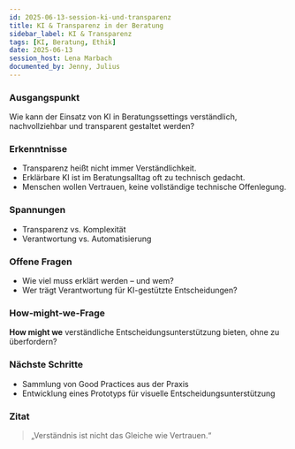 ```yaml
---
id: 2025-06-13-session-ki-und-transparenz
title: KI & Transparenz in der Beratung
sidebar_label: KI & Transparenz
tags: [KI, Beratung, Ethik]
date: 2025-06-13
session_host: Lena Marbach
documented_by: Jenny, Julius
---
```


### Ausgangspunkt  
Wie kann der Einsatz von KI in Beratungssettings verständlich, nachvollziehbar und transparent gestaltet werden?

### Erkenntnisse
- Transparenz heißt nicht immer Verständlichkeit.
- Erklärbare KI ist im Beratungsalltag oft zu technisch gedacht.
- Menschen wollen Vertrauen, keine vollständige technische Offenlegung.

### Spannungen
- Transparenz vs. Komplexität
- Verantwortung vs. Automatisierung

### Offene Fragen
- Wie viel muss erklärt werden – und wem?
- Wer trägt Verantwortung für KI-gestützte Entscheidungen?

### How-might-we-Frage
**How might we** verständliche Entscheidungsunterstützung bieten, ohne zu überfordern?

### Nächste Schritte
- Sammlung von Good Practices aus der Praxis
- Entwicklung eines Prototyps für visuelle Entscheidungsunterstützung

### Zitat
> „Verständnis ist nicht das Gleiche wie Vertrauen.“
